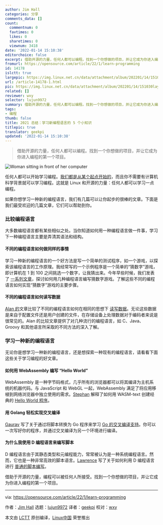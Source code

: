 ```yaml
---
author: Jim Hall
categories: 分享
comments_data: []
count:
  commentnum: 0
  favtimes: 0
  likes: 0
  sharetimes: 0
  viewnum: 3418
date: '2022-01-14 15:10:38'
editorchoice: false
excerpt: 借助开源的力量，任何人都可以编程。找到一个你想做的项目，并让它成为你进入编程的第一个项目。
fromurl: https://opensource.com/article/22/1/learn-programming
id: 14178
islctt: true
largepic: https://img.linux.net.cn/data/attachment/album/202201/14/151030layqs229euy206sc.jpg
url: /article-14178-1.html
pic: https://img.linux.net.cn/data/attachment/album/202201/14/151030layqs229euy206sc.jpg.thumb.jpg
related: []
reviewer: wxy
selector: lujun9972
summary: 借助开源的力量，任何人都可以编程。找到一个你想做的项目，并让它成为你进入编程的第一个项目。
tags:
- 编程
thumb: false
title: 2021 总结：学习新编程语言的 5 个小知识
titlepic: true
translator: geekpi
updated: '2022-01-14 15:10:38'
---
```



> 
> 借助开源的力量，任何人都可以编程。找到一个你想做的项目，并让它成为你进入编程的第一个项目。
> 
> 
> 


![](/data/attachment/album/202201/14/151030layqs229euy206sc.jpg "Woman sitting in front of her computer")


任何人都可以开始学习编程。[我们都是从某个起点开始的](https://opensource.com/article/21/8/first-programming-language)，而且你不需要有计算机科学背景就可以学习编程。这就是 Linux 和开源的力量：任何人都可以学习一点编程。


如果你想学习一种新的编程语言，我们有几篇可以让你起步的很棒的文章。下面是我们最受欢迎的几篇文章，它们可以帮助到你。


### 比较编程语言


大多数编程语言都有某些相似之处。当你知道如何用一种编程语言做一件事，学习下一种编程语言主要是弄清其语法和结构。


#### 不同的编程语言如何做同样的事情


学习一种新的编程语言的一个好方法是写一个简单的测试程序，如一个游戏，以探索该编程语言的工作原理。我经常写的一个示例程序是一个简单的“猜数字”游戏，即计算机在 1 到 100 之间挑选一个数字，让我猜出来。今年早些时候，我们发表了 [一系列文章](https://opensource.com/article/21/4/compare-programming-languages)，探讨如何用几种编程语言编写猜数字游戏。了解这些不同的编程语言如何实现“猜数字”游戏的主要步骤。


#### 不同的编程语言如何读写数据


[Alan 的](https://opensource.com/users/alansmithee)文章比较了不同的编程语言如何在相同的思想下 [读写数据](https://opensource.com/article/21/7/programming-read-write)。无论这些数据是来自于配置文件还是用户创建的文件，在存储设备上处理数据对于编码者来说是很常见的。Alan 的比较文章提供了对几种流行的编程语言，如 C、Java、Groovy 和其他语言所采取的不同方法的深入了解。


### 学习一种新的编程语言


无论你是想学习一种新的编程语言，还是想探索一种现有的编程语言，请看看下面这些关于学习编程的好文章。


#### 如何用 WebAssembly 编写 “Hello World”


WebAssembly 是一种字节码格式，几乎所有的浏览器都可以将其编译为主机系统的机器代码。与 JavaScript 和 WebGL 一起，WebAssembly 满足了将应用移植到网络浏览器中独立使用的需求。[Stephan](https://opensource.com/users/hansic99) 解释了如何用 WASM-text 创建经典的 [Hello World 程序](https://opensource.com/article/21/3/hello-world-webassembly)。


#### 用 Golang 轻松实现交叉编译


[Gaurav](https://opensource.com/users/gkamathe) 写了关于通过将脚本转换为 Go 程序来学习 [Go 的交叉编译支持](https://opensource.com/article/21/1/go-cross-compiling)。你可以一次写好你的程序，并通过交叉编译为另一个环境进行编译。


#### 为什么我使用 D 编程语言来编写脚本


D 编程语言由于其静态类型和元编程能力，常常被认为是一种系统编程语言。然而，它也是一种非常高效的脚本语言。[Lawrence](https://opensource.com/users/aberba) 写了关于如何利用 D 编程语言进行 [普通的脚本编写](https://opensource.com/article/21/1/d-scripting)。


借助于开源的力量，编程可以被任何人所接受。找到一个你想做的项目，并让它成为你进入编程的第一个项目。




---


via: <https://opensource.com/article/22/1/learn-programming>


作者：[Jim Hall](https://opensource.com/users/jim-hall) 选题：[lujun9972](https://github.com/lujun9972) 译者：[geekpi](https://github.com/geekpi) 校对：[wxy](https://github.com/wxy)


本文由 [LCTT](https://github.com/LCTT/TranslateProject) 原创编译，[Linux中国](https://linux.cn/) 荣誉推出
